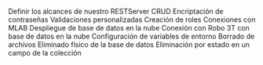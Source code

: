 
Definir los alcances de nuestro RESTServer
CRUD
Encriptación de contraseñas
Validaciones personalizadas
Creación de roles
Conexiones con MLAB
Despliegue de base de datos en la nube
Conexión con Robo 3T con base de datos en la nube
Configuración de variables de entorno
Borrado de archivos
Eliminado físico de la base de datos
Eliminación por estado en un campo de la colección